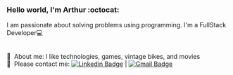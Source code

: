 ### Hello world, I'm Arthur :octocat:





I am passionate about solving problems using programming.
I'm a FullStack Developer:computer:

 <br/> 💬  &nbsp;About me: I like technologies, games, vintage bikes, and movies
 <br/> :email: &nbsp;Please contact me: [![Linkedin Badge](https://img.shields.io/badge/-ArthurArruda-blue?style=flat-square&logo=Linkedin&logoColor=white&link=https://www.linkedin.com/in/arthur-arruda-3319a21a4/)](https://www.linkedin.com/in/arthur-arruda-3319a21a4/) 
| 
[![Gmail Badge](https://img.shields.io/badge/-atuhrr@gmail.com-c14438?style=flat-square&logo=Gmail&logoColor=white&link=mailto:atuhrr@gmail.com)](mailto:atuhrr@gmail.com)
